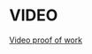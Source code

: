 # VIDEO

[Video proof of work](https://drive.google.com/file/d/1_hVPofXrtrWklS5Mab5A3ymlzT1WYvxc/view?usp=sharing)
